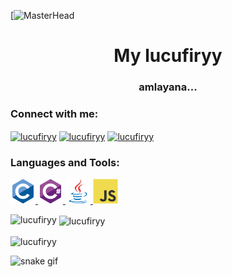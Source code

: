 [![MasterHead](https://i.pinimg.com/564x/51/93/05/5193051886aec698a8254eb1530952bf.jpg)
<h1 align="center">My lucufiryy</h1>
<h3 align="center">amlayana...</h3>

<h3 align="left">Connect with me:</h3>
<p align="left">
<a href="https://twitter.com/lucufiryy" target="blank"><img align="center" src="https://raw.githubusercontent.com/rahuldkjain/github-profile-readme-generator/master/src/images/icons/Social/twitter.svg" alt="lucufiryy" height="30" width="40" /></a>
<a href="https://instagram.com/lucufiryy" target="blank"><img align="center" src="https://raw.githubusercontent.com/rahuldkjain/github-profile-readme-generator/master/src/images/icons/Social/instagram.svg" alt="lucufiryy" height="30" width="40" /></a>
<a href="https://discord.gg/lucufiryy" target="blank"><img align="center" src="https://raw.githubusercontent.com/rahuldkjain/github-profile-readme-generator/master/src/images/icons/Social/discord.svg" alt="lucufiryy" height="30" width="40" /></a>
</p>

<h3 align="left">Languages and Tools:</h3>
<p align="left"> <a href="https://www.cprogramming.com/" target="_blank" rel="noreferrer"> <img src="https://raw.githubusercontent.com/devicons/devicon/master/icons/c/c-original.svg" alt="c" width="40" height="40"/> </a> <a href="https://www.w3schools.com/cs/" target="_blank" rel="noreferrer"> <img src="https://raw.githubusercontent.com/devicons/devicon/master/icons/csharp/csharp-original.svg" alt="csharp" width="40" height="40"/> </a> <a href="https://www.java.com" target="_blank" rel="noreferrer"> <img src="https://raw.githubusercontent.com/devicons/devicon/master/icons/java/java-original.svg" alt="java" width="40" height="40"/> </a> <a href="https://developer.mozilla.org/en-US/docs/Web/JavaScript" target="_blank" rel="noreferrer"> <img src="https://raw.githubusercontent.com/devicons/devicon/master/icons/javascript/javascript-original.svg" alt="javascript" width="40" height="40"/> </a> </p>

<p><img align="left" src="https://github-readme-stats.vercel.app/api/top-langs?username=lucufiryy&show_icons=true&locale=en&layout=compact" alt="lucufiryy" /></p>

<p>&nbsp;<img align="center" src="https://github-readme-stats.vercel.app/api?username=lucufiryy&show_icons=true&locale=en" alt="lucufiryy" /></p>

<p><img align="center" src="https://github-readme-streak-stats.herokuapp.com/?user=lucufiryy&" alt="lucufiryy" /></p>


![snake gif](https://github.com/YOUR_USERNAME/YOUR_USERNAME/blob/output/github-contribution-grid-snake.gif)
